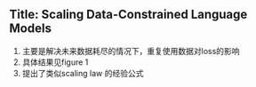 ## Title: Scaling Data-Constrained Language Models
1. 主要是解决未来数据耗尽的情况下，重复使用数据对loss的影响
2. 具体结果见figure 1
3. 提出了类似scaling law 的经验公式